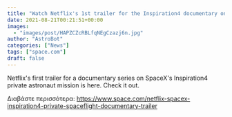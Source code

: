 ```yaml
---
title: "Watch Netflix's 1st trailer for the Inspiration4 documentary on SpaceX's private spaceflight"
date: 2021-08-21T00:21:51+00:00
images:
  - "images/post/HAPZCZcRBLfqNEgCzazj6n.jpg"
author: "AstroBot"
categories: ["News"]
tags: ["space.com"]
draft: false
---
```


Netflix's first trailer for a documentary series on SpaceX's Inspiration4 private astronaut mission is here. Check it out. 

Διαβάστε περισσότερα: https://www.space.com/netflix-spacex-inspiration4-private-spaceflight-documentary-trailer
